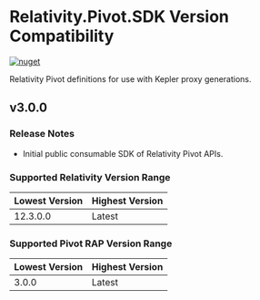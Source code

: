 # Relativity.Pivot.SDK Version Compatibility

[![nuget](https://img.shields.io/nuget/v/Relativity.Pivot.SDK.svg)](https://www.nuget.org/packages/Relativity.Pivot.SDK/)

Relativity Pivot definitions for use with Kepler proxy generations.

## v3.0.0

### Release Notes

* Initial public consumable SDK of Relativity Pivot APIs.

### Supported Relativity Version Range

Lowest Version | Highest Version
--- | ---
12.3.0.0 | Latest

### Supported Pivot RAP Version Range

Lowest Version | Highest Version
--- | ---
3.0.0 | Latest